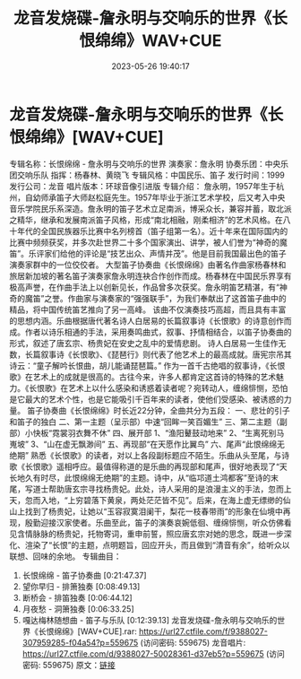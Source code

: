 ﻿---
title: 龙音发烧碟-詹永明与交响乐的世界《长恨绵绵》WAV+CUE
date: 2023-05-26 19:40:17
categories: 古典音乐、新世纪、纯音雅乐
tags: 纯音雅乐
---
# 龙音发烧碟-詹永明与交响乐的世界《长恨绵绵》[WAV+CUE]

专辑名称：长恨绵绵 - 詹永明与交响乐的世界
演奏家：詹永明
协奏乐团：中央乐团交响乐队
指挥：杨春林、黄晓飞
专辑风格：中国民乐、笛子
发行时间：1999
发行公司：龙音
唱片版本：环球音像引进版
专辑介绍：
詹永明，1957年生于杭州，自幼师承笛子大师赵松庭先生。1957年毕业于浙江艺术学校，后又考入中央音乐学院民乐系深造。詹永明的笛子艺术立足南派，博采众长，兼容并蓄，取北派之精华，继承和发展南派笛子风格，形成“南北相融，刚柔相济”的艺术风格。在八十年代的全国民族器乐比赛中名列榜首（笛子组第一名）。近十年来在国际国内的比赛中频频获奖，并多次赴世界二十多个国家演出、讲学，被人们誉为“神奇的魔笛”。乐评家们给他的评论是“技艺出众、声情并茂”。他是目前我国最出色的笛子演奏家群中的一位佼佼者。
大型笛子协奏曲《长恨绵绵》由著名作曲家杨春林和旅居新加坡的著名笛子演奏家詹永明连袂合作创作而成。杨春林在中国民乐界享有极高声誉，在作曲手法上以创新见长，作品曾多次获奖。詹永明笛艺精湛，有“神奇的魔笛”之誉。作曲家与演奏家的“强强联手”，为我们奉献出了这首笛子曲中的精品，将中国传统笛艺推向了另一高峰。
该曲不仅演奏技巧高超，而且具有丰富的思想内涵。乐曲根据唐代著名诗人白居易的长篇叙事诗《长恨歌》的诗意创作而成。作者以诗乐相通的手法，采用奏鸣曲式，叙事、抒情相结合，以笛子协奏曲的形式，叙述了唐玄宗、杨贵妃在安史之乱中的爱情悲剧。
诗人白居易一生佳作无数，长篇叙事诗《长恨歌》、《琵琶行》则代表了他艺术上的最高成就。唐宪宗吊其诗云：“童子解吟长恨曲，胡儿能诵琵琶篇。”
作为一首千古绝唱的叙事诗，《长恨歌》在艺术上的成就是很高的。古往今来，许多人都肯定这首诗的特殊的艺术魅力。《长恨歌》在艺术上以什么感染和诱惑着读者呢？宛转动人，缠绵悱恻，恐怕是它最大的艺术个性，也是它能吸引千百年来的读者，使他们受感染、被诱惑的力量。
笛子协奏曲《长恨绵绵》时长近22分钟，全曲共分为五段：
一、悲壮的引子和笛子的独白
二、第一主题（呈示部）中速“回眸一笑百媚生”
三、第二主题（副部）小快板“霓裳羽衣舞不休”
四、展开部
1、“渔阳鼙鼓动地来”
2、“生离死别马嵬坡”
3、“山在虚无飘渺间”
五、再现部“在天愿作比翼鸟”
六、尾声“此恨绵绵无绝期”
熟悉《长恨歌》的读者，对以上各段副标题应不陌生。乐曲从头至尾，与诗歌《长恨歌》遥相呼应。最值得称道的是乐曲的再现部和尾声，很好地表现了“天长地久有时尽，此恨绵绵无绝期”的主题。诗中，从“临邛道土鸿都客”至诗的末尾，写道士帮助唐玄宗寻找杨贵妃。此处，诗人采用的是浪漫主义的手法，忽而上天，忽而入地，“上穷碧落下黄泉，两处茫茫皆不见”。后来，在海上虚无缥缈的仙山上找到了杨贵妃，让她以“玉容寂寞泪阑干，梨花一枝春带雨”的形象在仙境中再现，殷勤迎接汉家使者。乐曲至此，笛子的演奏哀婉低徊、缠绵悱恻，听众仿佛看见含情脉脉的杨贵妃，托物寄词，重申前誓，照应唐玄宗对她的思念，既进一步深化、渲染了“长恨”的主题，点明题旨，回应开头，而且做到“清音有余”，给听众以联想、回味的余地。
专辑曲目：
01. 长恨绵绵 - 笛子协奏曲
[0:21:47.37]
02. 望你早归 - 排箫独奏
[0:08:49.13]
03. 断桥会 - 排笛独奏
[0:06:44.12]
04. 月夜愁 - 洞箫独奏
[0:06:33.25]
05. 嘎达梅林随想曲 - 笛子与乐队
[0:12:39.13]
龙音发烧碟-詹永明与交响乐的世界《长恨绵绵》[WAV+CUE].rar: https://url27.ctfile.com/f/9388027-307959285-f04a54?p=559675
(访问密码: 559675)
龙音唱片: https://url27.ctfile.com/d/9388027-50028361-d37eb5?p=559675
(访问密码: 559675)
原文：[链接](https://blog.sina.com.cn/s/blog_1647c7e760103121y.html)